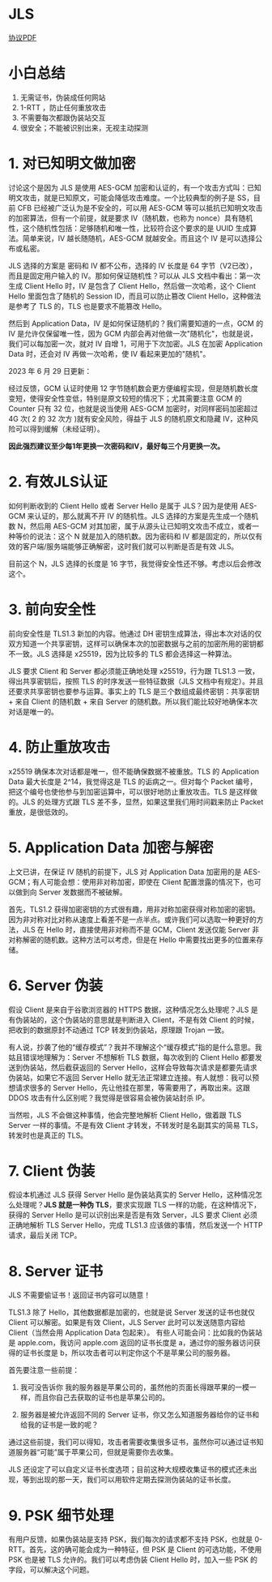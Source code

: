 # JLS

[协议PDF](https://github.com/JimmyHuang454/JLS/blob/master/pdf/thuthesis-example.pdf)

# 小白总结
1. 无需证书，伪装成任何网站
2. 1-RTT ，防止任何重放攻击
3. 不需要每次都跟伪装站交互
4. 很安全；不能被识别出来，无视主动探测

# 1. 对已知明文做加密
讨论这个是因为 JLS 是使用 AES-GCM 加密和认证的，有一个攻击方式叫：已知明文攻击，就是已知原文，可能会降低攻击难度。一个比较典型的例子是 SS，目前 CFB 已经被广泛认为是不安全的，可以用 AES-GCM 等可以抵抗已知明文攻击的加密算法，但有一个前提，就是要求 IV（随机数，也称为 nonce）具有随机性，这个随机性包括：足够随机和唯一性，比较符合这个要求的是 UUID 生成算法。简单来说，IV 越长随随机，AES-GCM 就越安全。而且这个 IV 是可以选择公布或私密。

JLS 选择的方案是 密码和 IV 都不公布，选择的 IV 长度是 64 字节（V2已改），而且是固定用户输入的 IV。那如何保证随机性？可以从 JLS 文档中看出：第一次生成 Client Hello 时，IV 是包含了 Client Hello，然后做一次哈希，这个 Client Hello 里面包含了随机的 Session ID，而且可以防止篡改 Client Hello，这种做法是参考了 TLS 的，TLS 也是要求不能篡改 Hello。

然后到 Application Data，IV 是如何保证随机的？我们需要知道的一点，GCM 的 IV 是允许仅保留唯一性，因为 GCM 内部会再对他做一次"随机化"，也就是说，我们可以每加密一次，就对 IV 自增 1，可用于下次加密。JLS 在加密 Application Data 时，还会对 IV 再做一次哈希，使 IV 看起来更加的"随机"。

2023 年 6 月 29 日更新：

经过反馈，GCM 认证时使用 12 字节随机数会更方便编程实现，但是随机数长度变短，使得安全性变低，特别是原文较短的情况下；尤其需要注意 GCM 的 Counter 只有 32 位，也就是说当使用 AES-GCM 加密时，对同样密码加密超过 4G 次( 2 的 32 次方 )就有安全风险，得益于 JLS 的随机原文和隐藏 IV，这种风险可以得到缓解（未经证明）。

**因此强烈建议至少每1年更换一次密码和IV，最好每三个月更换一次。**

<!-- 需要注意的是 TLS 有专门的 AEAD 规定，我们为了方便，选取了以上方案。 -->

# 2. 有效JLS认证
如何判断收到的 Client Hello 或者 Server Hello 是属于 JLS？因为是使用 AES-GCM 来认证的，那么就离不开 IV 的随机性。JLS 选择的方案是先生成一个随机数 N，然后用 AES-GCM 对其加密，属于从源头让已知明文攻击不成立，或者一种等价的说法：这个 N 就是加入的随机数。因为密码和 IV 都是固定的，所以仅有效的客户端/服务端能够正确解密，这时我们就可以判断是否是有效 JLS。

目前这个 N，JLS 选择的长度是 16 字节，我觉得安全性还不够。考虑以后会修改这个。

# 3. 前向安全性
前向安全性是 TLS1.3 新加的内容。他通过 DH 密钥生成算法，得出本次对话的仅双方知道一个共享密钥，这样可以确保本次的加密数据与之前的加密所用的密钥都不一致。JLS 选择是 x25519，因为比较多的 TLS 都会选择这一种算法。

JLS 要求 Client 和 Server 都必须能正确地处理 x25519，行为跟 TLS1.3 一致，得出共享密钥后，按照 TLS 的时序发送一些特征数据（JLS 文档中有规定）。并且还要求共享密钥也要参与运算。事实上的 TLS 是三个数组成最终密钥：共享密钥 + 来自 Client 的随机数 + 来自 Server 的随机数。所以我们能比较好地确保本次对话是唯一的。

# 4. 防止重放攻击
x25519 确保本次对话都是唯一，但不能确保数据不被重放。TLS 的 Application Data 最大长度是 2^14，我觉得这是 TLS 的诟病之一。但对每个 Packet 编号，把这个编号也使他参与到加密运算中，可以很好地防止重放攻击。TLS 是这样做的。JLS 的处理方式跟 TLS 差不多，显然，如果这里我们用时间戳来防止 Packet 重放，是很低效的。

# 5. Application Data 加密与解密

上文已讲，在保证 IV 随机的前提下，JLS 对 Application Data 加密用的是 AES-GCM；有人可能会想：使用非对称加密，即使在 Client 配置泄露的情况下，也可以做到向 Server 发数据而不被破解。

首先，TLS1.2 获得加密密钥的方式很有趣，用非对称加密获得对称加密的密钥。因为非对称对比对称从速度上看差不是一点半点。或许我们可以选取一种更好的方法，JLS 在 Hello 时，直接使用非对称而不是 GCM，Client 发送仅能 Server 非对称解密的随机数。这种方法可以考虑，但是在 Hello 中需要找出更多的位置来存储。

# 6. Server 伪装

假设 Client 是来自于谷歌浏览器的 HTTPS 数据，这种情况怎么处理呢？JLS 是有伪装站的，这个伪装站的意思就是判断进入 Client，不是有效 Client 的时候，把收到的数据原封不动通过 TCP 转发到伪装站，原理跟 Trojan 一致。

有人说，抄袭了他的“缓存模式”？我并不理解这个“缓存模式”指的是什么意思。我姑且错误地理解为：Server 不想解析 TLS 数据，每次收到的 Client Hello 都要发送到伪装站，然后截获返回的 Server Hello，这样会导致每次请求是都要先请求伪装站，如果它不返回 Server Hello 就无法正常建立连接。有人就想：我可以预想请求很多的 Server Hello，先让他挂在那里，等需要用了，再取出来。这跟 DDOS 攻击有什么区别呢？我觉得是很容易会被伪装站封杀 IP。

当然啦，JLS 不会做这种事情，他会完整地解析 Client Hello，做着跟 TLS Server 一样的事情。不是有效 Client 才转发，不转发时是名副其实的简易 TLS，转发时也是真正的 TLS。

# 7. Client 伪装
假设本机通过 JLS 获得 Server Hello 是伪装站真实的 Server Hello，这种情况怎么处理呢？**JLS 就是一种伪 TLS**，要求实现跟 TLS 一样的功能，在这种情况下，获得的 Server Hello 是可以识别出来是否是有效 Server，JLS 要求 Client 必须正确地解析 TLS Server Hello，完成 TLS1.3 应该做的事情，然后发送一个 HTTP 请求，最后关闭 TCP。

# 8. Server 证书
JLS 不需要偷证书！返回证书内容可以随意！

TLS1.3 除了 Hello，其他数据都是加密的，也就是说 Server 发送的证书也就仅 Client 可以解密。如果是有效 Client，JLS Server 此时可以发送随意内容给 Client（当然会用 Application Data 包起来）。 有些人可能会问：比如我的伪装站是 apple.com，我访问 apple.com 返回的证书长度是 a，通过你的服务器访问获得的证书长度是 b，所以攻击者可以判定你这个不是苹果公司的服务器。

首先要注意一些前提：

1. 我可没告诉你 我的服务器是苹果公司的，虽然他的页面长得跟苹果的一模一样，而且你自己去获取的证书也是苹果公司的。

2. 服务器是被允许返回不同的 Server 证书，你又怎么知道服务器给你的证书和给我的证书是一致的呢？

通过这些前提，我们可以得知，攻击者需要收集很多证书，虽然你可以通过证书知道服务器“可能”属于苹果公司，但就是需要你去收集。

JLS 还设定了可以自定义证书长度选项；目前这种大规模收集证书的模式还未出现，等到出现的那一天，我们可以用软件定期去探测伪装站的证书长度。

# 9. PSK 细节处理

有用户反馈，如果伪装站是支持 PSK，我们每次的请求都不支持 PSK，也就是 0-RTT。首先，这的确可能会成为一种特征，但 PSK 是 Client 的可选功能，不使用 PSK 也是被 TLS 允许的。我们可以考虑伪装 Client Hello 时，加入一些 PSK 的字段，可以解决这个问题。
